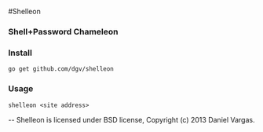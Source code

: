 #Shelleon
### Shell+Password Chameleon

### Install

```
go get github.com/dgv/shelleon
```

### Usage

```
shelleon <site address>
```
--
Shelleon is licensed under BSD license, Copyright (c) 2013 Daniel Vargas.
